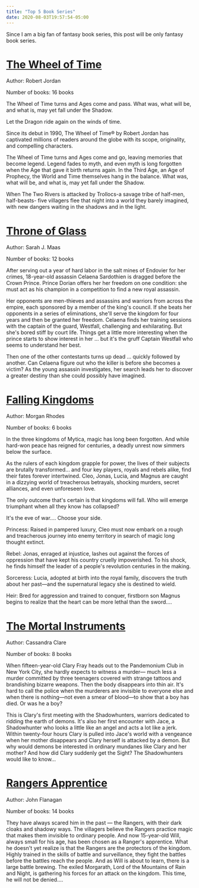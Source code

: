 ```yaml
---
title: "Top 5 Book Series"
date: 2020-08-03T19:57:54-05:00
---
```


Since I am a big fan of fantasy book series, this post will be only fantasy book series.

<!--more-->

# [The Wheel of Time](https://dragonmount.com/Books/index/)
Author: Robert Jordan

Number of books: 16 books

The Wheel of Time turns and Ages come and pass. What was, what will be, and what is, may yet fall under the Shadow.

Let the Dragon ride again on the winds of time.

Since its debut in 1990, The Wheel of Time® by Robert Jordan has captivated millions of readers around the globe with its scope, originality, and compelling characters.

The Wheel of Time turns and Ages come and go, leaving memories that become legend. Legend fades to myth, and even myth is long forgotten when the Age that gave it birth returns again. In the Third Age, an Age of Prophecy, the World and Time themselves hang in the balance. What was, what will be, and what is, may yet fall under the Shadow.

When The Two Rivers is attacked by Trollocs-a savage tribe of half-men, half-beasts- five villagers flee that night into a world they barely imagined, with new dangers waiting in the shadows and in the light.

# [Throne of Glass](https://sarahjmaas.com/throneofglass/)
Author: Sarah J. Maas

Number of books: 12 books

After serving out a year of hard labor in the salt mines of Endovier for her crimes, 18-year-old assassin Celaena Sardothien is dragged before the Crown Prince. Prince Dorian offers her her freedom on one condition: she must act as his champion in a competition to find a new royal assassin.

Her opponents are men-thieves and assassins and warriors from across the empire, each sponsored by a member of the king's council. If she beats her opponents in a series of eliminations, she'll serve the kingdom for four years and then be granted her freedom. Celaena finds her training sessions with the captain of the guard, Westfall, challenging and exhilarating. But she's bored stiff by court life. Things get a little more interesting when the prince starts to show interest in her ... but it's the gruff Captain Westfall who seems to understand her best.

Then one of the other contestants turns up dead ... quickly followed by another. Can Celaena figure out who the killer is before she becomes a victim? As the young assassin investigates, her search leads her to discover a greater destiny than she could possibly have imagined.

# [Falling Kingdoms](http://www.fallingkingdoms.com/)
Author: Morgan Rhodes

Number of books: 6 books

In the three kingdoms of Mytica, magic has long been forgotten. And while hard-won peace has reigned for centuries, a deadly unrest now simmers below the surface.

As the rulers of each kingdom grapple for power, the lives of their subjects are brutally transformed... and four key players, royals and rebels alike, find their fates forever intertwined. Cleo, Jonas, Lucia, and Magnus are caught in a dizzying world of treacherous betrayals, shocking murders, secret alliances, and even unforeseen love.

The only outcome that's certain is that kingdoms will fall. Who will emerge triumphant when all they know has collapsed?

It's the eve of war.... Choose your side.

Princess: Raised in pampered luxury, Cleo must now embark on a rough and treacherous journey into enemy territory in search of magic long thought extinct.

Rebel: Jonas, enraged at injustice, lashes out against the forces of oppression that have kept his country cruelly impoverished. To his shock, he finds himself the leader of a people's revolution centuries in the making.

Sorceress: Lucia, adopted at birth into the royal family, discovers the truth about her past—and the supernatural legacy she is destined to wield.

Heir: Bred for aggression and trained to conquer, firstborn son Magnus begins to realize that the heart can be more lethal than the sword....

# [The Mortal Instruments](https://www.cassandraclare.com/series/the-mortal-instruments/)
Author: Cassandra Clare

Number of books: 8 books

When fifteen-year-old Clary Fray heads out to the Pandemonium Club in New York City, she hardly expects to witness a murder― much less a murder committed by three teenagers covered with strange tattoos and brandishing bizarre weapons. Then the body disappears into thin air. It's hard to call the police when the murderers are invisible to everyone else and when there is nothing―not even a smear of blood―to show that a boy has died. Or was he a boy?

This is Clary's first meeting with the Shadowhunters, warriors dedicated to ridding the earth of demons. It's also her first encounter with Jace, a Shadowhunter who looks a little like an angel and acts a lot like a jerk. Within twenty-four hours Clary is pulled into Jace's world with a vengeance when her mother disappears and Clary herself is attacked by a demon. But why would demons be interested in ordinary mundanes like Clary and her mother? And how did Clary suddenly get the Sight? The Shadowhunters would like to know...

# [Rangers Apprentice](http://www.worldofjohnflanagan.com/rangers-apprentice/)
Author: John Flanagan

Number of books: 14 books

They have always scared him in the past — the Rangers, with their dark cloaks and shadowy ways. The villagers believe the Rangers practice magic that makes them invisible to ordinary people. And now 15-year-old Will, always small for his age, has been chosen as a Ranger's apprentice. What he doesn't yet realize is that the Rangers are the protectors of the kingdom. Highly trained in the skills of battle and surveillance, they fight the battles before the battles reach the people. And as Will is about to learn, there is a large battle brewing. The exiled Morgarath, Lord of the Mountains of Rain and Night, is gathering his forces for an attack on the kingdom. This time, he will not be denied....









<!--more-->
